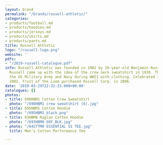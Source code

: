 ```yaml
---
layout: brand
permalink: "/brands/russell-athletic/"
categories:
- products/football.md
- products/hoodies.md
- products/jerseys.md
- products/shirts.md
- products/pants.md
title: Russell Athletic
logo: "/russell-logo.png"
website: ''
pdfs:
- "/2019-russell-catalogue.pdf"
info: Russell Athletic was founded in 1902 by 26-year-old Benjamin Russell in Alabama.
  Russell came up with the idea of the crew neck sweatshirt in 1930. They supplied
  the US Military Army and Navy during WWII with clothing. Celebrated 100 years in
  2002. Fruit of the Loom purchased Russell Corp. in 2006.
date: '2019-03-29T22:32:33.000+00:00'
catalogues: []
photos:
- title: 698HBM1 Cotton Crew Sweatshirt
  photo: "/698HBM1 crew sweatshirt (6).jpg"
- title: 695HBM1 Cotton Hoodie
  photo: "/695HBM1_black.png"
- title: 63HBM0 Raglan Cotton Hoodie
  photo: "/693HBM0 OXF_BLK.jpg"
- photo: "/64STTM0 ESSENTIAL SS TEE.jpg"
  title: Men's Cotton Performance Tee

---
```

